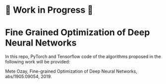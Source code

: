 # :construction: Work in Progress :construction:

# Fine Grained Optimization of Deep Neural Networks

In this repo, PyTorch and Tensorflow code of the algorithms proposed in the following work will be provided:

Mete Ozay, Fine-grained Optimization of Deep Neural Networks, abs/1905.09054, 2019.


